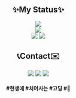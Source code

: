 <div align="center">
  <h2>✨My Status✨</h2>
  <div>
    <div>
      <img src="https://github-readme-stats.vercel.app/api?username=mangto&show_icons=true&private=true">
    </div>
    <div>
      <img src="https://github-readme-stats.vercel.app/api/top-langs/?username=mangto&layout=compact">
      <div>
        <img src="https://img.shields.io/badge/Python-3776AB?style=flat&logo=python&logoColor=white"/></a>
        <img src="https://img.shields.io/badge/C++-00599C?style=flat&logo=cplusplus&logoColor=white"/></a>
      </div>
    </div>
  </div>
  <h2>📞Contact✉️</h2>
  <div>
    <a href="https://www.instagram.com/lmj._.mg/" target="_blank"><img src="https://img.shields.io/badge/@lmj._.mg-E4405F?style=flat&logo=instagram&logoColor=white"/></a>
    <img src="https://img.shields.io/badge/mangto0701@gmail.com-EA4335?style=flat&logo=gmail&logoColor=white"/></a>
    <img src="https://img.shields.io/badge/dev.mangto@gmail.com-0A0A0A?style=flat&logo=devdotto&logoColor=white"/></a>
  </div>
</div>


<div align="center">
  <div>
    <h4>#현생에 #치어사는 #고딩 #🥕</h4>
  </div>
</div>
